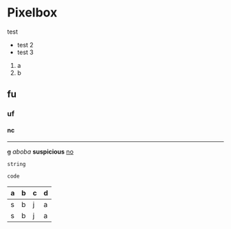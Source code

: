 # Pixelbox
test
- test 2
- test 3
1. a
2. b

## fu
### uf
#### nc

---

~~g~~
*aboba*
**suspicious**
[no](Pixelbox)

`string`
```c 
code
```

| a | b | c | d |
|---|---|---|---|
| s | b | j | a |
| s | b | j | a |

